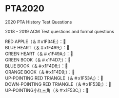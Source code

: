 # PTA2020
2020 PTA History Test Questions

2018 - 2019  ACM Test questions and formal questions


RED APPLE（＆＃x1F34E;）：🍎  
BLUE HEART（＆＃x1F499;）：💙  
GREEN HEART（＆＃x1F49A;）：💚  
GREEN BOOK（＆＃x1F4D7;）：📗  
BLUE BOOK（＆＃x1F4D8;）：📘  
ORANGE BOOK（＆＃x1F4D9;）：📙  
UP-POINTING RED TRIANGLE（＆＃x1F53A;）：🔺  
DOWN-POINTING RED TRIANGLE（＆＃x1F53B;）：🔻  
UP-POINTING小红三角（＆＃x1F53C;）：🔼  
